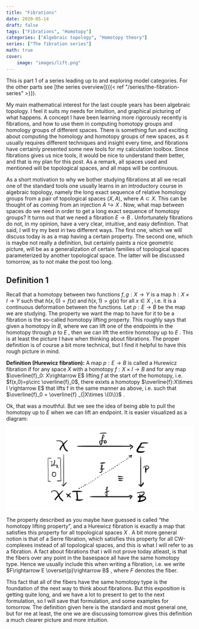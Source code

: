 ```yaml
---
title: "Fibrations"
date: 2020-05-14
draft: false
tags: ["Fibrations", "Homotopy"]
categories: ["Algebraic topology", "Homotopy theory"]
series: ["The fibration series"]
math: true
cover:
    image: "images/lift.png"
---
```


This is part 1 of a series leading up to and exploring model categories. For the other parts see [the series overview]({{< ref "/series/the-fibration-series" >}}).


My main mathematical interest for the last couple years has been algebraic topology. I feel it suits my needs for intuition, and graphical picturing of what happens. A concept I have been learning more rigorously recently is fibrations, and how to use them in computing homotopy groups and homology groups of different spaces. There is something fun and exciting about computing the homology and homotopy groups of new spaces, as it usually requires different techniques and insight every time, and fibrations have certainly presented some new tools for my calculation toolbox. Since fibrations gives us nice tools, it would be nice to understand them better, and that is my plan for this post. As a remark, all spaces used and mentioned will be topological spaces, and all maps will be continuous.

As a short motivation to why we bother studying fibrations at all we recall one of the standard tools one usually learns in an introductory course in algebraic topology, namely the long exact sequence of relative homology groups from a pair of topological spaces $(X, A)$, where $A\subset X$. This can be thought of as coming from an injection $A \hookrightarrow X$ . Now, what map between spaces do we need in order to get a long exact sequence of homotopy groups? It turns out that we need a fibration $E \rightarrow B$ . Unfortunately fibrations do not, in my opinion, have a very clear, intuitive, and easy definition. That said, I will try my best in two different ways. The first one, which we will discuss today is as a map having a certain property. The second one, which is maybe not really a definition, but certainly paints a nice geometric picture, will be as a generalization of certain families of topological spaces parameterized by another topological space. The latter will be discussed tomorrow, as to not make the post too long.

## Definition 1

Recall that a homotopy between two functions $f,g: X \rightarrow Y$ is a map $h: X\times I \rightarrow Y$ such that $h(x,0)=f(x)$ and $h(x,1)=g(x)$ for all $x\in X$ , i.e. it is a continuous deformation between the functions. Let $p: E \rightarrow B$ be the map we are studying. The property we want the map to have for it to be a fibration is the so-called homotopy lifting property. This roughly says that given a homotopy in $B$, where we can lift one of the endpoints in the homotopy through $p$ to $E$ , then we can lift the entire homotopy up to $E$ . This is at least the picture I have when thinking about fibrations. The proper definition is of course a bit more technical, but I find it helpful to have this rough picture in mind.

**Definition (Hurewicz fibration):** A map $p:E\rightarrow B$ is called a Hurewicz fibration if for any space $X$ with a homotopy $f: X\times I \rightarrow B$ and for any map $\overline{f}_0: X\rightarrow E$ lifting $f$ at the start of the homotopy, i.e. $f(x,0)=p\circ \overline{f}_0$, there exixts a homotopy $\overline{f}:X\times I \rightarrow E$ that lifts f in the same manner as above, i.e. such that $\overline{f}_0 = \overline{f} _{|X\times \{0\}}$ .

Ok, that was a mouthful. But we see the idea of being able to pull the homotopy up to $E$ when we can lift an endpoint. It is easier visualized as a diagram:

![Error loading image](images/lift.png)

The property described as you maybe have guessed is called “the homotopy lifting property”, and a Hurewicz fibration is exactly a map that satisfies this property for all topological spaces $X$ . A bit more general notion is that of a Serre fibration, which satisfies this property for all CW-complexes instead of all topological spaces, and this is what I will refer to as a fibration. A fact about fibrations that i will not prove today atleast, is that the fibers over any point in the basespace all have the same homotopy type. Hence we usually include this when writing a fibration, i.e. we write $F\rightarrow E \overset{p}\rightarrow B$ , where $F$ denotes the fiber.

This fact that all of the fibers have the same homotopy type is the foundation of the next way to think about fibrations. But this exposition is getting quite long, and we have a lot to present to get to the next formulation, so I will save that formulation, and some examples for tomorrow. The definition given here is the standard and most general one, but for me at least, the one we are discussing tomorrow gives this definition a much clearer picture and more intuition.